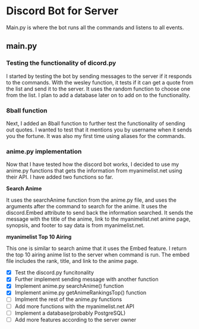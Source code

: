 # Discord Bot for Server

Main.py is where the bot runs all the commands and listens to all events.

## main.py
### Testing the functionality of dicord.py
I started by testing the bot by sending messages to the server if it responds to the commands.
With the wesley function, it tests if it can get a quote from the list and send it to the server.
It uses the random function to choose one from the list.  I plan to add a database later on to add
on to the functionality.

### 8ball function
Next, I added an 8ball function to further test the functionality of sending out quotes.
I wanted to test that it mentions you by username when it sends you the fortune. It was also my first time using aliases for the commands.

### anime.py implementation
Now that I have tested how the discord bot works, I decided to use my anime.py functions that gets the information from myanimelist.net using their API.  I have added two functions so far.

**Search Anime**

It uses the searchAnime function from the anime.py file, and uses the arguments after the command to search for the anime.  It uses the discord.Embed attribute to send back the information searched.  It sends the message with the title of the anime, link to the myanimelist.net anime page, synopsis, and footer to say data is from myanimelist.net.

**myanimelist Top 10 Airing**

This one is similar to search anime that it uses the Embed feature.  I return the top 10 airing anime list to the server when command is run.  The embed file includes the rank, title, and link to the anime page. 

- [x] Test the discord.py funcitonality 
- [x] Further implement sending message with another function
- [x] Implement anime.py searchAnime() function
- [x] Implement anime.py getAnimeRankingsTop() function
- [ ] Implment the rest of the anime.py functions
- [ ] Add more functions with the myanimelist.net API
- [ ] Implement a database(probably PostgreSQL)
- [ ] Add more features according to the server owner